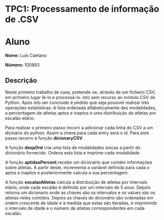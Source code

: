 # TPC1: Processamento de informação de .CSV

# Aluno

**Nome:** Luís Caetano

**Número:** 100893

## Descrição

Neste primeiro trabalho de casa, pretende-se, através de um ficheiro CSV, em primeiro lugar lê-lo e processá-lo. Isto sem recurso ao módulo CSV do Python. Após isto ser concluído é pedido que seja possível realizar três operações estatísticas: A lista ordenada alfabeticamente das modalidades, a percentagem de atletas aptos e inaptos e uma distribuição de atletas por escalão etário.

Para realizar o primeiro passo recorri a adicionar cada linha do CSV a um dicinário do python. Assim a chave para cada entry será o id. Para este passo recorro à função **dicionaryCSV**.

A função **despOrd** cria uma lista de modalidades únicas a partir do dicionário fornecido. Ordena esta lista e imprime cada modalidade.

A função **aptidaoPercent** recebe um dicionário que contém informações sobre atletas. A partir deste, incrementa a variável definida para cada o aptos e inaptos e posteriormente calcula a sua percentagem.

A função **escalaoAtletas** calcula a distribuição de atletas por intervalo etário, onde cada escalão é definido por um intervalo de 5 anos. Depois retorna um dicionario onde as chaves são os intervalos e os values são os atletas neles contidos. Depois as chaves do dicionário são ordenadas em ordem crescente de idade e à medida que estas são iteradas, é imprimindo o intervalo de idade e o número de atletas correspondentes em cada escalão. 

